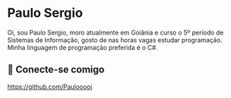 # Paulo Sergio

Oi, sou Paulo Sergio, moro atualmente em Goiânia e curso o 5º período de Sistemas de Informação, gosto de nas horas vagas estudar programação. Minha linguagem de programação preferida é o C#.

## 🔗 Conecte-se comigo
https://github.com/Paulooooj
